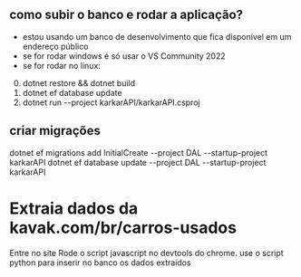 ## como subir o banco e rodar a aplicação?
- estou usando um banco de desenvolvimento que fica disponível em um endereço público
- se for rodar windows é só usar o VS Community 2022
- se for rodar no linux:
0. dotnet restore && dotnet build
1. dotnet ef database update
2.  dotnet run --project karkarAPI/karkarAPI.csproj

## criar migrações
dotnet ef migrations add InitialCreate --project DAL --startup-project karkarAPI
dotnet ef database update --project DAL --startup-project karkarAPI

# Extraia dados da kavak.com/br/carros-usados
Entre no site
Rode o script javascript no devtools do chrome.
use o script python para inserir no banco os dados extraídos

